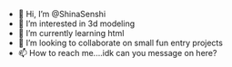 - 👋 Hi, I’m @ShinaSenshi
- 👀 I’m interested in 3d modeling
- 🌱 I’m currently learning html
- 💞️ I’m looking to collaborate on small fun entry projects
- 📫 How to reach me....idk can you message on here?

<!---
ShinaSenshi/ShinaSenshi is a ✨ special ✨ repository because its `README.md` (this file) appears on your GitHub profile.
You can click the Preview link to take a look at your changes.
--->
